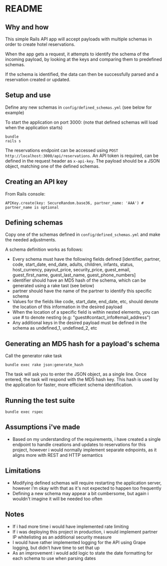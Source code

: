 # README

## Why and how
This simple Rails API app will accept payloads with multiple schemas in order to create hotel reservations.

When the app gets a request, it attempts to identify the schema of the incoming payload, by looking at the keys and comparing them to predefined schemas.

If the schema is identified, the data can then be successfully parsed and a reservation created or updated.

## Setup and use
Define any new schemas in `config/defined_schemas.yml` (see below for example)

To start the application on port 3000: (note that defined schemas will load when the application starts)
```
bundle
rails s
```

The reservations endpoint can be accessed using `POST http://localhost:3000/api/reservations`.
An API token is required, can be defined in the request header as `x-api-key`.
The payload should be a JSON object, matching one of the defined schemas.

## Creating an API key
From Rails console:
```
APIKey.create(key: SecureRandom.base36, partner_name: 'AAA') # partner_name is optional
```

## Defining schemas
Copy one of the schemas defined in `config/defined_schemas.yml` and make the needed adjustments.

A schema definition works as follows:
  + Every schema must have the following fields defined [identifier, partner, code, start_date, end_date, adults, children, infants, status, host_currency, payout_price, security_price, guest_email, guest_first_name, guest_last_name, guest_phone_numbers]
  + identifier should have an MD5 hash of the schema, which can be generated using a rake tast (see below)
  + partner should have the name of the partner to identify this specific schema
  + Values for the fields like code, start_date, end_date, etc, should denote the location of this information in the desired payload
  + When the location of a specific field is within nested elements, you can use # to denote nesting (e.g: "guest#contact_info#email_address")
  + Any additional keys in the desired payload must be defined in the schema as undefined_1, undefined_2, etc

## Generating an MD5 hash for a payload's schema
Call the generator rake task
```
bundle exec rake json:generate_hash
```

The task will ask you to enter the JSON object, as a single line.
Once entered, the task will respond with the MD5 hash key.
This hash is used by the application for faster, more efficient schema identification.

## Running the test suite
```
bundle exec rspec
```

## Assumptions i've made
 + Based on my understanding of the requirements, i have created a single endpoint to handle creations and updates to reservations for this project, however i would normally implement separate ednpoints, as it aligns more with REST and HTTP semantics

## Limitations
 + Modifying defined schemas will require restarting the application server, however i'm okay with that as it's not expected to happen too frequently
 + Defining a new schema may appear a bit cumbersome, but again i wouldn't imagine it will be needed too often

## Notes
 + If i had more time i would have implemented rate limiting
 + If i was deploying this project in production, i would implement partner IP whitelisting as an additional security measure
 + I would have rather implemented logging for the API using Grape logging, but didn't have time to set that up
 + As an improvement i would add logic to state the date formatting for each schema to use when parsing dates
